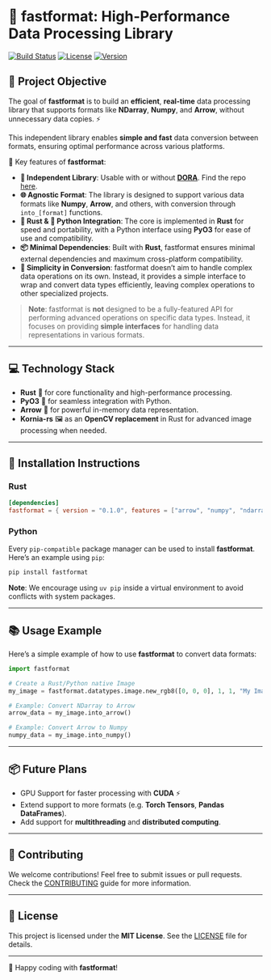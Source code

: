 # 🚀 **fastformat: High-Performance Data Processing Library**

[![Build Status](https://img.shields.io/github/workflow/status/dora-rs/fastformat/CI)](https://github.com/dora-rs/fastformat/actions)
[![License](https://img.shields.io/badge/License-MIT-blue.svg)](https://opensource.org/licenses/MIT)
[![Version](https://img.shields.io/github/v/tag/dora-rs/fastformat)](https://github.com/dora-rs/fastformat/tags)

## 🎯 **Project Objective**

The goal of **fastformat** is to build an **efficient**, **real-time** data processing library that supports formats like **NDarray**, **Numpy**, and **Arrow**, without unnecessary data copies. ⚡

This independent library enables **simple and fast** data conversion between formats, ensuring optimal performance across various platforms.

🌟 Key features of **fastformat**:
- **💼 Independent Library**: Usable with or without [**DORA**](https://github.com/dora-rs). Find the repo [here](https://github.com/dora-rs/fastformat).
- **🌐 Agnostic Format**: The library is designed to support various data formats like **Numpy**, **Arrow**, and others, with conversion through `into_[format]` functions.
- **🦀 Rust & 🐍 Python Integration**: The core is implemented in **Rust** for speed and portability, with a Python interface using **PyO3** for ease of use and compatibility.
- **📦 Minimal Dependencies**: Built with **Rust**, fastformat ensures minimal external dependencies and maximum cross-platform compatibility.
- **🔄 Simplicity in Conversion**: fastformat doesn’t aim to handle complex data operations on its own. Instead, it provides a simple interface to wrap and convert data types efficiently, leaving complex operations to other specialized projects.

> **Note**: fastformat is **not** designed to be a fully-featured API for performing advanced operations on specific data types. Instead, it focuses on providing **simple interfaces** for handling data representations in various formats.

---

## 💻 **Technology Stack**

- **Rust** 🦀 for core functionality and high-performance processing.
- **PyO3** 🐍 for seamless integration with Python.
- **Arrow** 🏹 for powerful in-memory data representation.
- **Kornia-rs** 🖼️ as an **OpenCV replacement** in Rust for advanced image processing when needed.

---

## 🚧 **Installation Instructions**

### Rust

```Cargo.toml
[dependencies]
fastformat = { version = "0.1.0", features = ["arrow", "numpy", "ndarray", "pyarrow"] }
```

### Python

Every `pip-compatible` package manager can be used to install **fastformat**. Here’s an example using `pip`:

```bash
pip install fastformat
```

**Note**: We encourage using `uv pip` inside a virtual environment to avoid conflicts with system packages.

---

## 📚 **Usage Example**

Here’s a simple example of how to use **fastformat** to convert data formats:

```python
import fastformat

# Create a Rust/Python native Image
my_image = fastformat.datatypes.image.new_rgb8([0, 0, 0], 1, 1, "My Image")

# Example: Convert NDarray to Arrow
arrow_data = my_image.into_arrow()

# Example: Convert Arrow to Numpy
numpy_data = my_image.into_numpy()
```

---

## 📦 **Future Plans**

- GPU Support for faster processing with **CUDA** ⚡
- Extend support to more formats (e.g. **Torch Tensors**, **Pandas DataFrames**).
- Add support for **multithreading** and **distributed computing**.

---

## 🙌 **Contributing**

We welcome contributions! Feel free to submit issues or pull requests. Check the [CONTRIBUTING](CONTRIBUTING.md) guide for more information.

---

## 📜 **License**

This project is licensed under the **MIT License**. See the [LICENSE](LICENSE) file for details.

---

🚀 Happy coding with **fastformat**!
